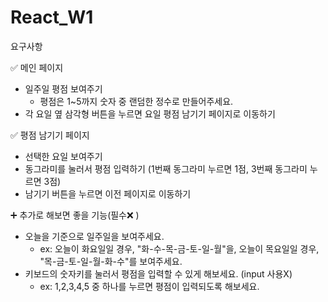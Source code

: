 # React_W1


요구사항
<aside>
✅ 메인 페이지

</aside>

- 일주일 평점 보여주기
    - 평점은 1~5까지 숫자 중 랜덤한 정수로 만들어주세요.
- 각 요일 옆 삼각형 버튼을 누르면 요일 평점 남기기 페이지로 이동하기

<aside>
✅ 평점 남기기 페이지

</aside>

- 선택한 요일 보여주기
- 동그라미를 눌러서 평점 입력하기 (1번째 동그라미 누르면 1점, 3번째 동그라미 누르면 3점)
- 남기기 버튼을 누르면 이전 페이지로 이동하기

<aside>
➕ 추가로 해보면 좋을 기능(필수❌ )

</aside>

- 오늘을 기준으로 일주일을 보여주세요.
    - ex: 오늘이 화요일일 경우, "화-수-목-금-토-일-월"을, 
    오늘이 목요일일 경우, "목-금-토-일-월-화-수"를 보여주세요.
- 키보드의 숫자키를 눌러서 평점을 입력할 수 있게 해보세요. (input 사용X)
    - ex: 1,2,3,4,5 중 하나를 누르면 평점이 입력되도록 해보세요.
